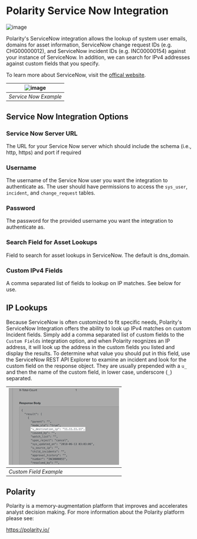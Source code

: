 # Polarity Service Now Integration

![image](https://img.shields.io/badge/status-beta-green.svg)

Polarity's ServiceNow integration allows the lookup of system user emails, domains for asset information, ServiceNow change request IDs (e.g. CHG00000012), and ServiceNow incident IDs (e.g. INC00000154) against your instance of ServiceNow.  In addition, we can search for IPv4 addresses against custom fields that you specify.

To learn more about ServiceNow, visit the [offical website](https://servicenow.com).


| ![image](https://user-images.githubusercontent.com/306319/45007240-e54bba00-afca-11e8-83f7-6287fe09588b.png)
|---|
|*Service Now Example*|

## Service Now Integration Options

### Service Now Server URL
The URL for your Service Now server which should include the schema (i.e., http, https) and port if required

### Username
The username of the Service Now user you want the integration to authenticate as.  The user should have permissions to access the `sys_user`, `incident`, and `change_request` tables.

### Password
The password for the provided username you want the integration to authenticate as.

### Search Field for Asset Lookups
Field to search for asset lookups in ServiceNow. The default is dns_domain.

### Custom IPv4 Fields
A comma separated list of fields to lookup on IP matches. See below for use.

## IP Lookups
Because ServiceNow is often customized to fit specific needs, Polarity's ServiceNow Integration offers the ability to look up IPv4 matches on custom Incident fields. Simply add a comma separated list of custom fields to the `Custom Fields` integration option, and when Polarity reognizes an IP address, it will look up the address in the custom fields you listed and display the results.  To determine what value you should put in this field, use the ServiceNow REST API Explorer to examine an incident and look for the custom field on the response object. They are usually prepended with a `u_` and then the name of the custom field, in lower case, underscore (`_`) separated.

|![image](./example-custom-field.png)
|---|
|*Custom Field Example*|

## Polarity

Polarity is a memory-augmentation platform that improves and accelerates analyst decision making.  For more information about the Polarity platform please see:

https://polarity.io/
